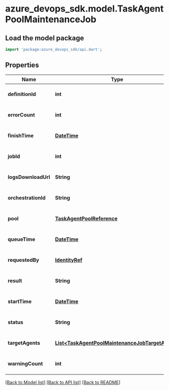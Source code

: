 # azure_devops_sdk.model.TaskAgentPoolMaintenanceJob

## Load the model package
```dart
import 'package:azure_devops_sdk/api.dart';
```

## Properties
Name | Type | Description | Notes
------------ | ------------- | ------------- | -------------
**definitionId** | **int** | The maintenance definition for the maintenance job | [optional] [default to null]
**errorCount** | **int** | The total error counts during the maintenance job | [optional] [default to null]
**finishTime** | [**DateTime**](DateTime.md) | Time that the maintenance job was completed | [optional] [default to null]
**jobId** | **int** | Id of the maintenance job | [optional] [default to null]
**logsDownloadUrl** | **String** | The log download url for the maintenance job | [optional] [default to null]
**orchestrationId** | **String** | Orchestration/Plan Id for the maintenance job | [optional] [default to null]
**pool** | [**TaskAgentPoolReference**](TaskAgentPoolReference.md) |  | [optional] [default to null]
**queueTime** | [**DateTime**](DateTime.md) | Time that the maintenance job was queued | [optional] [default to null]
**requestedBy** | [**IdentityRef**](IdentityRef.md) |  | [optional] [default to null]
**result** | **String** | The maintenance job result | [optional] [default to null]
**startTime** | [**DateTime**](DateTime.md) | Time that the maintenance job was started | [optional] [default to null]
**status** | **String** | Status of the maintenance job | [optional] [default to null]
**targetAgents** | [**List&lt;TaskAgentPoolMaintenanceJobTargetAgent&gt;**](TaskAgentPoolMaintenanceJobTargetAgent.md) |  | [optional] [default to []]
**warningCount** | **int** | The total warning counts during the maintenance job | [optional] [default to null]

[[Back to Model list]](../README.md#documentation-for-models) [[Back to API list]](../README.md#documentation-for-api-endpoints) [[Back to README]](../README.md)


